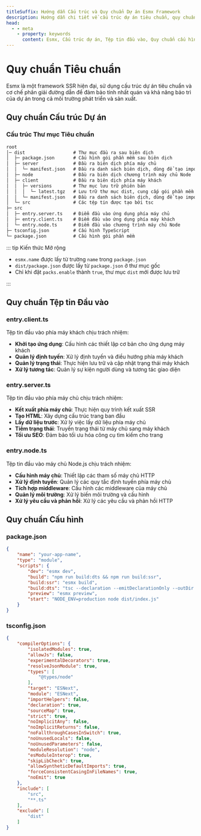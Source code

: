 ```yaml
---
titleSuffix: Hướng dẫn Cấu trúc và Quy chuẩn Dự án Esmx Framework
description: Hướng dẫn chi tiết về cấu trúc dự án tiêu chuẩn, quy chuẩn tệp tin đầu vào và cấu hình của Esmx framework, giúp nhà phát triển xây dựng ứng dụng SSR chuẩn hóa và dễ bảo trì.
head:
  - - meta
    - property: keywords
      content: Esmx, Cấu trúc dự án, Tệp tin đầu vào, Quy chuẩn cấu hình, SSR framework, TypeScript, Quy chuẩn dự án, Tiêu chuẩn phát triển
---
```


# Quy chuẩn Tiêu chuẩn

Esmx là một framework SSR hiện đại, sử dụng cấu trúc dự án tiêu chuẩn và cơ chế phân giải đường dẫn để đảm bảo tính nhất quán và khả năng bảo trì của dự án trong cả môi trường phát triển và sản xuất.

## Quy chuẩn Cấu trúc Dự án

### Cấu trúc Thư mục Tiêu chuẩn

```txt
root
│─ dist                  # Thư mục đầu ra sau biên dịch
│  ├─ package.json       # Cấu hình gói phần mềm sau biên dịch
│  ├─ server             # Đầu ra biên dịch phía máy chủ
│  │  └─ manifest.json   # Đầu ra danh sách biên dịch, dùng để tạo importmap
│  ├─ node               # Đầu ra biên dịch chương trình máy chủ Node
│  ├─ client             # Đầu ra biên dịch phía máy khách
│  │  ├─ versions        # Thư mục lưu trữ phiên bản
│  │  │  └─ latest.tgz   # Lưu trữ thư mục dist, cung cấp gói phần mềm để phân phối
│  │  └─ manifest.json   # Đầu ra danh sách biên dịch, dùng để tạo importmap
│  └─ src                # Các tệp tin được tạo bởi tsc
├─ src
│  ├─ entry.server.ts    # Điểm đầu vào ứng dụng phía máy chủ
│  ├─ entry.client.ts    # Điểm đầu vào ứng dụng phía máy khách
│  └─ entry.node.ts      # Điểm đầu vào chương trình máy chủ Node
├─ tsconfig.json         # Cấu hình TypeScript
└─ package.json          # Cấu hình gói phần mềm
```

::: tip Kiến thức Mở rộng
- `esmx.name` được lấy từ trường `name` trong `package.json`
- `dist/package.json` được lấy từ `package.json` ở thư mục gốc
- Chỉ khi đặt `packs.enable` thành `true`, thư mục `dist` mới được lưu trữ

:::

## Quy chuẩn Tệp tin Đầu vào

### entry.client.ts
Tệp tin đầu vào phía máy khách chịu trách nhiệm:
- **Khởi tạo ứng dụng**: Cấu hình các thiết lập cơ bản cho ứng dụng máy khách
- **Quản lý định tuyến**: Xử lý định tuyến và điều hướng phía máy khách
- **Quản lý trạng thái**: Thực hiện lưu trữ và cập nhật trạng thái máy khách
- **Xử lý tương tác**: Quản lý sự kiện người dùng và tương tác giao diện

### entry.server.ts
Tệp tin đầu vào phía máy chủ chịu trách nhiệm:
- **Kết xuất phía máy chủ**: Thực hiện quy trình kết xuất SSR
- **Tạo HTML**: Xây dựng cấu trúc trang ban đầu
- **Lấy dữ liệu trước**: Xử lý việc lấy dữ liệu phía máy chủ
- **Tiêm trạng thái**: Truyền trạng thái từ máy chủ sang máy khách
- **Tối ưu SEO**: Đảm bảo tối ưu hóa công cụ tìm kiếm cho trang

### entry.node.ts
Tệp tin đầu vào máy chủ Node.js chịu trách nhiệm:
- **Cấu hình máy chủ**: Thiết lập các tham số máy chủ HTTP
- **Xử lý định tuyến**: Quản lý các quy tắc định tuyến phía máy chủ
- **Tích hợp middleware**: Cấu hình các middleware của máy chủ
- **Quản lý môi trường**: Xử lý biến môi trường và cấu hình
- **Xử lý yêu cầu và phản hồi**: Xử lý các yêu cầu và phản hồi HTTP

## Quy chuẩn Cấu hình

### package.json

```json title="package.json"
{
    "name": "your-app-name",
    "type": "module",
    "scripts": {
        "dev": "esmx dev",
        "build": "npm run build:dts && npm run build:ssr",
        "build:ssr": "esmx build",
        "build:dts": "tsc --declaration --emitDeclarationOnly --outDir dist/src",
        "preview": "esmx preview",
        "start": "NODE_ENV=production node dist/index.js"
    }
}
```

### tsconfig.json

```json title="tsconfig.json"
{
    "compilerOptions": {
        "isolatedModules": true,
        "allowJs": false,
        "experimentalDecorators": true,
        "resolveJsonModule": true,
        "types": [
            "@types/node"
        ],
        "target": "ESNext",
        "module": "ESNext",
        "importHelpers": false,
        "declaration": true,
        "sourceMap": true,
        "strict": true,
        "noImplicitAny": false,
        "noImplicitReturns": false,
        "noFallthroughCasesInSwitch": true,
        "noUnusedLocals": false,
        "noUnusedParameters": false,
        "moduleResolution": "node",
        "esModuleInterop": true,
        "skipLibCheck": true,
        "allowSyntheticDefaultImports": true,
        "forceConsistentCasingInFileNames": true,
        "noEmit": true
    },
    "include": [
        "src",
        "**.ts"
    ],
    "exclude": [
        "dist"
    ]
}
```
